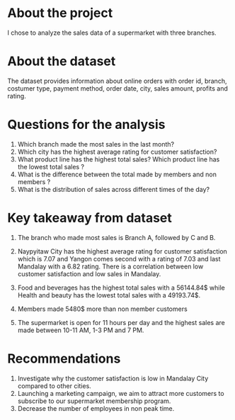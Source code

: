 # About the project
I chose to analyze the sales data of a supermarket with three branches.

# About the dataset
The dataset provides information about online orders with order id, branch, costumer type, payment method, order date, city, sales amount, profits and rating.

# Questions for the analysis
1. Which branch made the most sales in the last month?
2. Which city has the highest average rating for customer satisfaction?
3. What product line has the highest total sales?  Which product line has the lowest total sales ?
4. What is the difference between the total made by members and non members ?
5. What is the distribution of sales across different times of the day?

# Key takeaway from dataset
1. The branch who made most sales is Branch A, followed by C and B.
2. Naypyitaw City has the highest average rating for customer satisfaction which is 7.07 and Yangon comes second with a rating of 7.03 and last Mandalay with a 6.82 rating.
There is a correlation between low customer satisfaction and low sales in Mandalay.

3. Food and beverages has the highest total sales with a 56144.84$ while Health and beauty has the lowest total sales with a 49193.74$.
4. Members made 5480$ more than non member customers 
5. The supermarket is open for 11 hours per day and the highest sales are made between 10-11 AM, 1-3 PM and 7 PM.

# Recommendations
1. Investigate why the customer satisfaction is low in Mandalay City compared to other cities.
2. Launching a marketing campaign, we aim to attract more customers to subscribe to our supermarket membership program.
3. Decrease the number of employees in non peak time.
